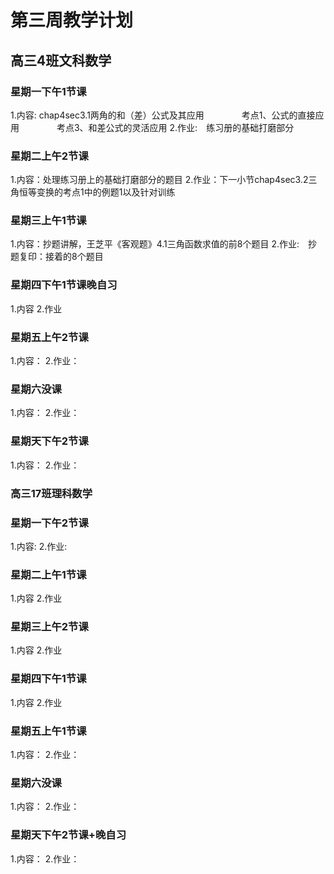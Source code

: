 # 第三周教学计划

## 高三4班文科数学
### 星期一下午1节课
1.内容: chap4sec3.1两角的和（差）公式及其应用
　　　　考点1、公式的直接应用
　　　　考点3、和差公式的灵活应用
2.作业:　练习册的基础打磨部分

### 星期二上午2节课
1.内容：处理练习册上的基础打磨部分的题目
2.作业：下一小节chap4sec3.2三角恒等变换的考点1中的例题1以及针对训练

### 星期三上午1节课
1.内容：抄题讲解，王芝平《客观题》4.1三角函数求值的前8个题目
2.作业:　抄题复印：接着的8个题目

### 星期四下午1节课晚自习
1.内容
2.作业

### 星期五上午2节课
1.内容：
2.作业：

### 星期六没课
1.内容：
2.作业：

### 星期天下午2节课
1.内容：
2.作业：



### 高三17班理科数学
### 星期一下午2节课
1.内容: 
2.作业:

### 星期二上午1节课
1.内容
2.作业

### 星期三上午2节课
1.内容
2.作业

### 星期四下午1节课
1.内容
2.作业

### 星期五上午1节课
1.内容：
2.作业：

### 星期六没课
1.内容：
2.作业：

### 星期天下午2节课+晚自习
1.内容：
2.作业：


